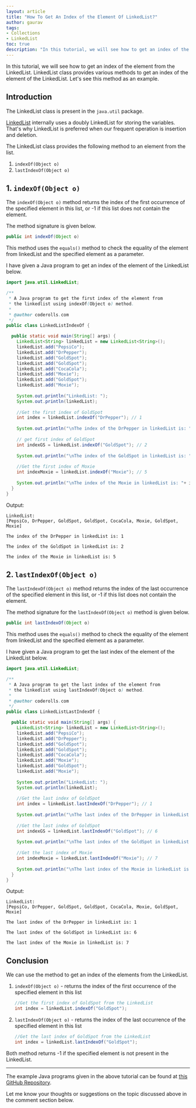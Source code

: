 ```yaml
---
layout: article
title: "How To Get An Index of the Element Of LinkedList?"
author: gaurav
tags: 
- Collections
- LinkedList
toc: true
description: "In this tutorial, we will see how to get an index of the element of the LinkedList. LinkedList class provides various methods to get an index of the element of the LinkedList. Let's see this method with an example."
---
```


In this tutorial, we will see how to get an index of the element from the LinkedList. LinkedList class provides various methods to get an index of the element of the LinkedList. Let's see this method as an example.

## Introduction

The LinkedList class is present in the `java.util` package.

[LinkedList](https:/coderolls.com/linkedlist-in-java/) internally uses a doubly LinkedList for storing the variables. That's why LinkedList is preferred when our frequent operation is insertion and deletion.

The LinkedList class provides the following method to an element from the list.

1. `indexOf(Object o)`
2. `lastIndexOf(Object o)`

## 1. `indexOf(Object o)`

The `indexOf(Object o)` method returns the index of the first occurrence of the specified element in this list, or -1 if this list does not contain the element.

The method signature is given below.

```java
public int indexOf(Object o)
```

This method uses the `equals()` method to check the equality of the element from linkedList and the specified element as a parameter.

I have given a Java program to get an index of the element of the LinkedList below.

```java
import java.util.LinkedList;

/**
 * A Java program to get the first index of the element from
 * the linkedlist using indexOf(Object o) method.
 * 
 * @author coderolls.com
 */
public class LinkedListIndexOf {

  public static void main(String[] args) {
    LinkedList<String> linkedList = new LinkedList<String>();
    linkedList.add("PepsiCo");
    linkedList.add("DrPepper");
    linkedList.add("GoldSpot");
    linkedList.add("GoldSpot");
    linkedList.add("CocaCola");
    linkedList.add("Moxie");
    linkedList.add("GoldSpot");
    linkedList.add("Moxie");
    
    System.out.println("LinkedList: ");
    System.out.println(linkedList);
    
    //Get the first index of GoldSpot
    int index = linkedList.indexOf("DrPepper"); // 1
    
    System.out.println("\nThe index of the DrPepper in linkedList is: "+ index);
    
    // get first index of GoldSpot
    int indexGS = linkedList.indexOf("GoldSpot"); // 2
    
    System.out.println("\nThe index of the GoldSpot in linkedList is: "+ indexGS);
    
    //Get the first index of Moxie
    int indexMoxie = linkedList.indexOf("Moxie"); // 5
    
    System.out.println("\nThe index of the Moxie in linkedList is: "+ indexMoxie);
  }
}
```

Output:

```
LinkedList: 
[PepsiCo, DrPepper, GoldSpot, GoldSpot, CocaCola, Moxie, GoldSpot, Moxie]

The index of the DrPepper in linkedList is: 1

The index of the GoldSpot in linkedList is: 2

The index of the Moxie in linkedList is: 5
```

## 2. `lastIndexOf(Object o)`

The `lastIndexOf(Object o)` method returns the index of the last occurrence of the specified element in this list, or -1 if this list does not contain the element.

The method signature for the `lastIndexOf(Object o)` method is given below.

```java
public int lastIndexOf(Object o)
```

This method uses the `equals()` method to check the equality of the element from linkedList and the specified element as a parameter.

I have given a Java program to get the last index of the element of the LinkedList below.

```java
import java.util.LinkedList;

/**
 * A Java program to get the last index of the element from
 * the linkedlist using lastIndexOf(Object o) method.
 * 
 * @author coderolls.com
 */
public class LinkedListLastIndexOf {

  public static void main(String[] args) {
    LinkedList<String> linkedList = new LinkedList<String>();
    linkedList.add("PepsiCo");
    linkedList.add("DrPepper");
    linkedList.add("GoldSpot");
    linkedList.add("GoldSpot");
    linkedList.add("CocaCola");
    linkedList.add("Moxie");
    linkedList.add("GoldSpot");
    linkedList.add("Moxie");
    
    System.out.println("LinkedList: ");
    System.out.println(linkedList);
    
    //Get the last index of GoldSpot
    int index = linkedList.lastIndexOf("DrPepper"); // 1
    
    System.out.println("\nThe last index of the DrPepper in linkedList is: "+ index);
    
    //Get the last index of GoldSpot
    int indexGS = linkedList.lastIndexOf("GoldSpot"); // 6
    
    System.out.println("\nThe last index of the GoldSpot in linkedList is: "+ indexGS);
    
    //Get the last index of Moxie
    int indexMoxie = linkedList.lastIndexOf("Moxie"); // 7
    
    System.out.println("\nThe last index of the Moxie in linkedList is: "+ indexMoxie);
  }
}
```
Output:
```
LinkedList: 
[PepsiCo, DrPepper, GoldSpot, GoldSpot, CocaCola, Moxie, GoldSpot, Moxie]

The last index of the DrPepper in linkedList is: 1

The last index of the GoldSpot in linkedList is: 6

The last index of the Moxie in linkedList is: 7
```

## Conclusion

We can use the method to get an index of the elements from the LinkedList.

1. `indexOf(Object o)`  - returns the index of the first occurrence of the specified element in this list

   ```java
   //Get the first index of GoldSpot from the LinkedList
   int index = linkedList.indexOf("GoldSpot");
   ```

2. `lastIndexOf(Object o)` - returns the index of the last occurrence of the specified element in this list

   ```java
   //Get the last index of GoldSpot from the LinkedList
   int index = linkedList.lastIndexOf("GoldSpot");
   ```

Both method returns -1 if the specified element is not present in the LinkedList.

---

The example Java programs given in the above tutorial can be found at [this GitHub Repository](https://github.com/coderolls/blogpost-coding-examples/tree/main/collections/LinkedList/get-an-index-of-element-of-linkedlist).

Let me know your thoughts or suggestions on the topic discussed above in the comment section below.
